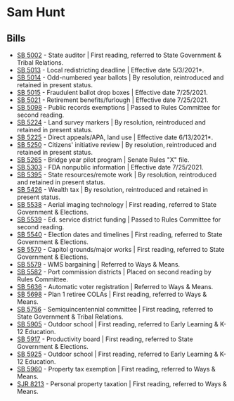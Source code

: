 # Sam Hunt
## Bills
* [SB 5002](/bill/2021-22/sb/5002/) - State auditor | First reading, referred to State Government & Tribal Relations.
* [SB 5013](/bill/2021-22/sb/5013/) - Local redistricting deadline | Effective date 5/3/2021*.
* [SB 5014](/bill/2021-22/sb/5014/) - Odd-numbered year ballots | By resolution, reintroduced and retained in present status.
* [SB 5015](/bill/2021-22/sb/5015/) - Fraudulent ballot drop boxes | Effective date 7/25/2021.
* [SB 5021](/bill/2021-22/sb/5021/) - Retirement benefits/furlough | Effective date 7/25/2021.
* [SB 5098](/bill/2021-22/sb/5098/) - Public records exemptions | Passed to Rules Committee for second reading.
* [SB 5224](/bill/2021-22/sb/5224/) - Land survey markers | By resolution, reintroduced and retained in present status.
* [SB 5225](/bill/2021-22/sb/5225/) - Direct appeals/APA, land use | Effective date 6/13/2021*.
* [SB 5250](/bill/2021-22/sb/5250/) - Citizens' initiative review | By resolution, reintroduced and retained in present status.
* [SB 5265](/bill/2021-22/sb/5265/) - Bridge year pilot program | Senate Rules "X" file.
* [SB 5303](/bill/2021-22/sb/5303/) - FDA nonpublic information | Effective date 7/25/2021.
* [SB 5395](/bill/2021-22/sb/5395/) - State resources/remote work | By resolution, reintroduced and retained in present status.
* [SB 5426](/bill/2021-22/sb/5426/) - Wealth tax | By resolution, reintroduced and retained in present status.
* [SB 5538](/bill/2021-22/sb/5538/) - Aerial imaging technology | First reading, referred to State Government & Elections.
* [SB 5539](/bill/2021-22/sb/5539/) - Ed. service district funding | Passed to Rules Committee for second reading.
* [SB 5540](/bill/2021-22/sb/5540/) - Election dates and timelines | First reading, referred to State Government & Elections.
* [SB 5570](/bill/2021-22/sb/5570/) - Capitol grounds/major works | First reading, referred to State Government & Elections.
* [SB 5579](/bill/2021-22/sb/5579/) - WMS bargaining | Referred to Ways & Means.
* [SB 5582](/bill/2021-22/sb/5582/) - Port commission districts | Placed on second reading by Rules Committee.
* [SB 5636](/bill/2021-22/sb/5636/) - Automatic voter registration | Referred to Ways & Means.
* [SB 5698](/bill/2021-22/sb/5698/) - Plan 1 retiree COLAs | First reading, referred to Ways & Means.
* [SB 5756](/bill/2021-22/sb/5756/) - Semiquincentennial committee | First reading, referred to State Government & Tribal Relations.
* [SB 5905](/bill/2021-22/sb/5905/) - Outdoor school | First reading, referred to Early Learning & K-12 Education.
* [SB 5917](/bill/2021-22/sb/5917/) - Productivity board | First reading, referred to State Government & Elections.
* [SB 5925](/bill/2021-22/sb/5925/) - Outdoor school | First reading, referred to Early Learning & K-12 Education.
* [SB 5960](/bill/2021-22/sb/5960/) - Property tax exemption | First reading, referred to Ways & Means.
* [SJR 8213](/bill/2021-22/sjr/8213/) - Personal property taxation | First reading, referred to Ways & Means.
